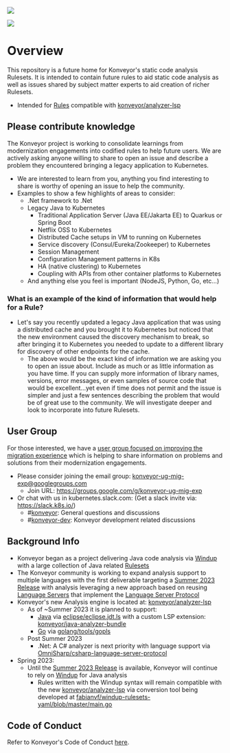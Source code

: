 ![](https://byob.yarr.is/konveyor/rulesets/konveyor-rulesets-tests-rate)

![](https://byob.yarr.is/konveyor/rulesets/konveyor-rulesets-tcs-rate)

# Overview
This repository is a future home for Konveyor's static code analysis Rulesets.  It is intended to contain future rules to aid static code analysis as well as issues shared by subject matter experts to aid creation of richer Rulesets.
* Intended for [Rules](https://github.com/konveyor/analyzer-lsp/blob/main/docs/rules.md) compatible with [konveyor/analyzer-lsp](https://github.com/konveyor/analyzer-lsp)

## Please contribute knowledge
The Konveyor project is working to consolidate learnings from modernization engagements into codified rules to help future users.  We are actively asking anyone willing to share to open an issue and describe a problem they encountered bringing a legacy application to Kubernetes.  
* We are interested to learn from you, anything you find interesting to share is worthy of opening an issue to help the community.
* Examples to show a few highlights of areas to consider:
  * .Net framework to .Net
  * Legacy Java to Kubernetes
    * Traditional Application Server (Java EE/Jakarta EE) to Quarkus or Spring Boot
    * Netflix OSS to Kubernetes
    * Distributed Cache setups in VM to running on Kubernetes
    * Service discovery (Consul/Eureka/Zookeeper) to Kubernetes
    * Session Management
    * Configuration Management patterns in K8s
    * HA (native clustering) to Kubernetes
    * Coupling with APIs from other container platforms to Kubernetes
  * And anything else you feel is important (NodeJS, Python, Go, etc...)
### What is an example of the kind of information that would help for a Rule?
* Let's say you recently updated a legacy Java application that was using a distributed cache and you brought it to Kubernetes but noticed that the new environment caused the discovery mechanism to break, so after bringing it to Kubernetes you needed to update to a different library for discovery of other endpoints for the cache. 
    * The above would be the exact kind of information we are asking you to open an issue about.  Include as much or as little information as you have time.  If you can supply more information of library names, versions, error messages, or even samples of source code that would be excellent...yet even if time does not permit and the issue is simpler and just a few sentences describing the problem that would be of great use to the community.  We will investigate deeper and look to incorporate into future Rulesets.
## User Group
For those interested, we have a [user group focused on improving the migration experience](https://github.com/konveyor/community/tree/main/ug-migration-experience) which is helping to share information on problems and solutions from their modernization engagements.  
* Please consider joining the email group: konveyor-ug-mig-exp@googlegroups.com
  * Join URL:  https://groups.google.com/g/konveyor-ug-mig-exp
* Or chat with us in kubernetes.slack.com:  (Get a slack invite via: https://slack.k8s.io/)
  * #[konveyor](https://kubernetes.slack.com/archives/CR85S82A2): General questions and discussions
  * #[konveyor-dev](https://kubernetes.slack.com/archives/C04QZJFQ0UA): Konveyor development related discussions



## Background Info
* Konveyor began as a project delivering Java code analysis via [Windup](https://github.com/windup/windup) with a large collection of Java related [Rulesets](https://github.com/windup/windup-rulesets)
* The Konveyor community is working to expand analysis support to multiple languages with the first deliverable targeting a [Summer 2023 Release](https://github.com/orgs/konveyor/projects/59) with analysis leveraging a new approach based on reusing [Language Servers](https://microsoft.github.io/language-server-protocol/implementors/servers/) that implement the [Language Server Protocol](https://microsoft.github.io/language-server-protocol/)
* Konveyor's new Analysis engine is located at: [konveyor/analyzer-lsp](https://github.com/konveyor/analyzer-lsp) 
  * As of ~Summer 2023 it is planned to support:
    * [Java](https://github.com/konveyor/analyzer-lsp/tree/main/provider/java) via [eclipse/eclipse.jdt.ls](https://github.com/eclipse/eclipse.jdt.ls) with a custom LSP extension: [konveyor/java-analyzer-bundle](https://github.com/konveyor/java-analyzer-bundle)
    * [Go](https://github.com/konveyor/analyzer-lsp/tree/main/provider/golang) via [golang/tools/gopls](https://github.com/golang/tools/tree/master/gopls)
  * Post Summer 2023
    * .Net: A C# analyzer is next priority with language support via [OmniSharp/csharp-language-server-protocol](https://github.com/OmniSharp/csharp-language-server-protocol)
 * Spring 2023:
   * Until the [Summer 2023 Release](https://github.com/orgs/konveyor/projects/59) is available, Konveyor will continue to rely on [Windup](https://github.com/windup/windup) for Java analysis 
     * Rules written with the Windup syntax will remain compatible with the new [konveyor/analyzer-lsp](https://github.com/konveyor/analyzer-lsp) via conversion tool being developed at [fabianvf/windup-rulesets-yaml/blob/master/main.go](https://github.com/fabianvf/windup-rulesets-yaml/blob/master/main.go)


## Code of Conduct
Refer to Konveyor's Code of Conduct [here](https://github.com/konveyor/community/blob/main/CODE_OF_CONDUCT.md).
